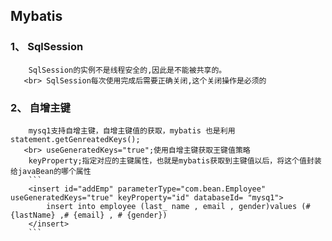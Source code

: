 ## Mybatis
### 1、 SqlSession
        SqlSession的实例不是线程安全的,因此是不能被共享的。
       <br> SqlSession每次使用完成后需要正确关闭,这个关闭操作是必须的
### 2、 自增主键
        mysq1支持自增主键，自增主键值的获取，mybatis 也是利用statement.getGenreatedKeys();
       <br> useGeneratedKeys="true";使用自增主键获取王键值策略
        keyProperty;指定对应的主键属性，也就是mybatis获取到主键值以后，将这个值封装给javaBean的哪个属性 
        ```
        <insert id="addEmp" parameterType="com.bean.Employee" useGeneratedKeys="true" keyProperty="id" databaseId= "mysq1">
            insert into employee (last_ name , email , gender)values (#{lastName} ,# {email} , # {gender})
        </insert>
        ```
        
      

      

